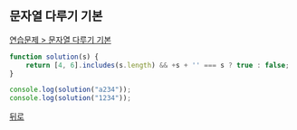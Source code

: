 ## 문자열 다루기 기본

[연습문제 > 문자열 다루기 기본](https://programmers.co.kr/learn/courses/30/lessons/12918)

``` js
function solution(s) {
    return [4, 6].includes(s.length) && +s + '' === s ? true : false;
}

console.log(solution("a234"));
console.log(solution("1234"));
```

[뒤로](https://github.com/SeongYongLee/TIL/tree/main/AlgorithmProgrammers)